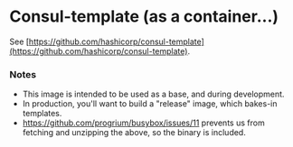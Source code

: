 # Consul-template (as a container...)

See [https://github.com/hashicorp/consul-template](https://github.com/hashicorp/consul-template).

### Notes

- This image is intended to be used as a base, and during development.
- In production, you'll want to build a "release" image, which bakes-in templates.
- https://github.com/progrium/busybox/issues/11 prevents us from fetching and unzipping the above, so the binary is included.
